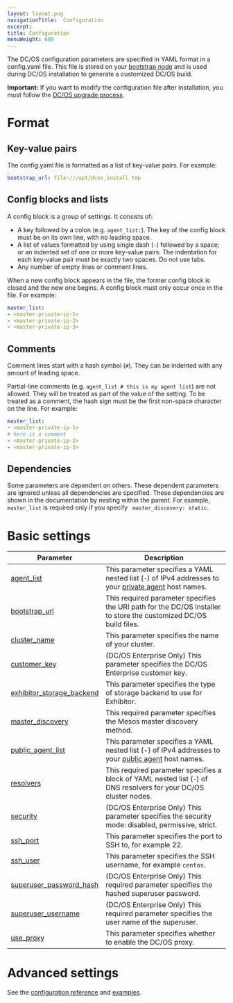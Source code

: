 ```yaml
---
layout: layout.pug
navigationTitle:  Configuration
excerpt:
title: Configuration
menuWeight: 600
---
```


The DC/OS configuration parameters are specified in YAML format in a config.yaml file. This file is stored on your [bootstrap node](/1.10/installing/oss/custom/system-requirements/#bootstrap-node) and is used during DC/OS installation to generate a customized DC/OS build.

**Important:** If you want to modify the configuration file after installation, you must follow the [DC/OS upgrade process](/1.10/installing/oss/upgrading/). 

# Format

## Key-value pairs
The config.yaml file is formatted as a list of key-value pairs. For example:

```yaml
bootstrap_url: file:///opt/dcos_install_tmp
```

## Config blocks and lists
A config block is a group of settings. It consists of:

- A key followed by a colon (e.g. `agent_list:`). The key of the config block must be on its own line, with no leading space.
- A list of values formatted by using single dash (`-`) followed by a space; or an indented set of one or more key-value pairs. The indentation for each key-value pair must be exactly two spaces. Do not use tabs.
- Any number of empty lines or comment lines.

When a new config block appears in the file, the former config block is closed and the new one begins. A config block must only occur once in the file. For example:

```yaml
master_list:
- <master-private-ip-1>
- <master-private-ip-2>
- <master-private-ip-3>
```

## Comments
Comment lines start with a hash symbol (`#`). They can be indented with any amount of leading space.

Partial-line comments (e.g. `agent_list # this is my agent list`) are not allowed. They will be treated as part of the value of the setting. To be treated as a comment, the hash sign must be the first non-space character on the line. For example:

```yaml
master_list:
- <master-private-ip-1>
# here is a comment
- <master-private-ip-2>
- <master-private-ip-3>
```

## Dependencies
Some parameters are dependent on others. These dependent parameters are ignored unless all dependencies are specified. These dependencies are shown in the documentation by nesting within the parent. For example, `master_list` is required only if you specify ` master_discovery: static`.

# Basic settings

| Parameter                              | Description                                                                                                                                               |
|----------------------------------------|-----------------------------------------------------------------------------------------------------------------------------------------------------------|
| [agent_list](/1.10/installing/oss/custom/configuration/configuration-parameters/#agent-list)      | This parameter specifies a YAML nested list (`-`) of IPv4 addresses to your [private agent](/1.10/overview/concepts/#private-agent-node) host names.                  |
| [bootstrap_url](/1.10/installing/oss/custom/configuration/configuration-parameters/#bootstrap-url)                          | This required parameter specifies the URI path for the DC/OS installer to store the customized DC/OS build files.                                         |
| [cluster_name](/1.10/installing/oss/custom/configuration/configuration-parameters/#cluster-name)                           | This parameter specifies the name of your cluster.    |
| [customer_key](/1.10/installing/oss/custom/configuration/configuration-parameters/#customer-key)                  | (DC/OS Enterprise Only) This parameter specifies the DC/OS Enterprise customer key.   |
| [exhibitor_storage_backend](/1.10/installing/oss/custom/configuration/configuration-parameters/#exhibitor-storage-backend)         | This parameter specifies the type of storage backend to use for Exhibitor.          |
| [master_discovery](/1.10/installing/oss/custom/configuration/configuration-parameters/#master-discovery)                          | This required parameter specifies the Mesos master discovery method.         |
| [public_agent_list](/1.10/installing/oss/custom/configuration/configuration-parameters/#public-agent-list)       | This parameter specifies a YAML nested list (-) of IPv4 addresses to your [public agent](/1.10/overview/concepts/#public-agent-node) host names.    |
| [resolvers](/1.10/installing/oss/custom/configuration/configuration-parameters/#resolvers)       | This required parameter specifies a block of YAML nested list (`-`) of DNS resolvers for your DC/OS cluster nodes.   |
| [security](/1.10/installing/oss/custom/configuration/configuration-parameters/#security)                           | (DC/OS Enterprise Only) This parameter specifies the security mode: disabled, permissive, strict.  |
| [ssh_port](/1.10/installing/oss/custom/configuration/configuration-parameters/#ssh-port)                           | This parameter specifies the port to SSH to, for example 22.          |
| [ssh_user](/1.10/installing/oss/custom/configuration/configuration-parameters/#ssh-user)                           | This parameter specifies the SSH username, for example `centos`.     |
| [superuser_password_hash](/1.10/installing/oss/custom/configuration/configuration-parameters/#superuser-password-hash)            | (DC/OS Enterprise Only) This required parameter specifies the hashed superuser password.      |
| [superuser_username](/1.10/installing/oss/custom/configuration/configuration-parameters/#superuser-username)               | (DC/OS Enterprise Only) This required parameter specifies the user name of the superuser.    |
| [use_proxy](/1.10/installing/oss/custom/configuration/configuration-parameters/#use-proxy)        | This parameter specifies whether to enable the DC/OS proxy.     |


# Advanced settings

See the [configuration reference](/1.10/installing/oss/custom/configuration/configuration-parameters/) and [examples](/1.10/installing/oss/custom/configuration/examples/).